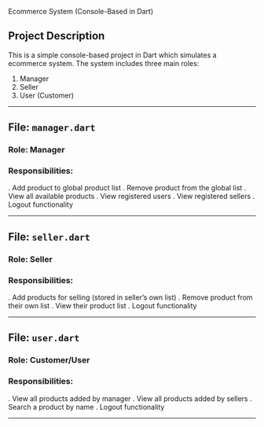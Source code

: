 Ecommerce System (Console-Based in Dart)

## Project Description

This is a simple console-based project in Dart which simulates a ecommerce system. The system includes three main roles:

1. Manager
2. Seller
3. User (Customer)

-------------------------------------------------------

## File: `manager.dart`

### Role: Manager

### Responsibilities:

. Add product to global product list
. Remove product from the global list
. View all available products
. View registered users
. View registered sellers
. Logout functionality

--------------------------------------------------------

## File: `seller.dart`

### Role: Seller

### Responsibilities:

. Add products for selling (stored in seller’s own list)
. Remove product from their own list
. View their product list
. Logout functionality

------------------------------------------------------

## File: `user.dart`

### Role: Customer/User

### Responsibilities:

. View all products added by manager
. View all products added by sellers
. Search a product by name
. Logout functionality

-----------------------------------------------------

